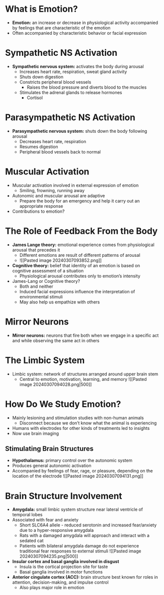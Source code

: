 # What is Emotion?
- **Emotion:** an increase or decrease in physiological activity accompanied by feelings that are characteristic of the emotion
- Often accompanied by characteristic behavior or facial expression
# Sympathetic NS Activation
- **Sympathetic nervous system:** activates the body during arousal
	- Increases heart rate, respiration, sweat gland activity
	- Shuts down digestion
	- Constricts peripheral blood vessels
		- Raises the blood pressure and diverts blood to the muscles
	- Stimulates the adrenal glands to release hormones
		- Cortisol
# Parasympathetic NS Activation
- **Parasympathetic nervous system:** shuts down the body following arousal
	- Decreases heart rate, respiration
	- Resumes digestion
	- Peripheral blood vessels back to normal
# Muscular Activation
- Muscular activation involved in external expression of emotion
	- Smiling, frowning, running away
- Autonomic and muscular arousal are adaptive
	- Prepare the body for an emergency and help it carry out an appropriate response
- Contributions to emotion?
# The Role of Feedback From the Body
- **James Lange theory:** emotional experience comes from physiological arousal that precedes it
	- Different emotions are result of different patterns of arousal
	- ![[Pasted image 20240307093852.png]]
- **Cognitive theory:** belief that identity of an emotion is based on cognitive assessment of a situation
	- Physiological arousal contributes only to emotion’s intensity
- James-Lang or Cognitive theory?
	- Both and neither
	- Induced facial expressions influence the interpretation of environmental stimuli
	- May also help us empathize with others
# Mirror Neurons
- **Mirror neurons:** neurons that fire both when we engage in a specific act and while observing the same act in others
# The Limbic System
- Limbic system: network of structures arranged around upper brain stem
	- Central to emotion, motivation, learning, and memory
![[Pasted image 20240307094028.png|500]]
# How Do We Study Emotion?
- Mainly lesioning and stimulation studies with non-human animals
	- Disconnect because we don’t know what the animal is experiencing
- Humans with electrodes for other kinds of treatments led to insights
- Now use brain imaging
## Stimulating Brain Structures
- **Hypothalamus:** primary control over the autonomic system
- Produces general autonomic activation
- Accompanied by feelings of fear, rage, or pleasure, depending on the location of the electrode
![[Pasted image 20240307094131.png]]
# Brain Structure Involvement
- **Amygdala:** small limbic system structure near lateral ventricle of temporal lobes
- Associated with fear and anxiety
	- Short SLC6A4 allele - reduced serotonin and increased fear/anxiety due to a hyper-responsive amygdala
	- Rats with a damaged amygdala will approach and interact with a sedated cat
	- Patients with bilateral amygdala damage do not experience traditional fear responses to external stimuli
![[Pasted image 20240307094235.png|500]]
- **Insular cortex and basal ganglia involved in disgust**
	- Insula is the cortical projection site for taste
	- Basal ganglia involved in motor functions
- **Anterior cingulate cortex (ACC):** brain structure best known for roles in attention, decision-making, and impulse control
	- Also plays major role in emotion

